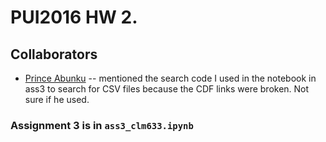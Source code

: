 # PUI2016 HW 2.

## Collaborators
- [Prince Abunku](https://github.com/princeaker/PUI2017_pa1303) -- mentioned the search code I used in the notebook in ass3 to search for CSV files because the CDF links were broken. Not sure if he used.

### Assignment 3 is in `ass3_clm633.ipynb`
